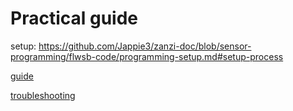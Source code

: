 # Practical guide
setup: https://github.com/Jappie3/zanzi-doc/blob/sensor-programming/flwsb-code/programming-setup.md#setup-process

[guide](./guide.md)

[troubleshooting](./troubleshooting.md)

